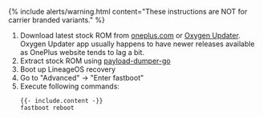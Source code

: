 {% include alerts/warning.html content="These instructions are NOT for carrier branded variants." %}

1. Download latest stock ROM from [oneplus.com](https://oneplus.com/support/softwareupgrade) or [Oxygen Updater](https://play.google.com/store/apps/details?id=com.arjanvlek.oxygenupdater).
   Oxygen Updater app usually happens to have newer releases available as OnePlus website tends to lag a bit.
2. Extract stock ROM using [payload-dumper-go](https://github.com/ssut/payload-dumper-go)
3. Boot up LineageOS recovery
4. Go to "Advanced" -> "Enter fastboot"
5. Execute following commands:
   ```
   {{- include.content -}}
   fastboot reboot
   ```
